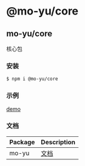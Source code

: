 # @mo-yu/core

## mo-yu/core

核心包

### 安装

```bash
$ npm i @mo-yu/core
```

### 示例

<a href="http://121.40.254.67:8000" target="_blank">demo</a>

### 文档

| Package | Description                                       |
| ------- | ------------------------------------------------- |
| mo-yu   | [文档](https://github.com/YamadaAoi/mo-yu#readme) |
